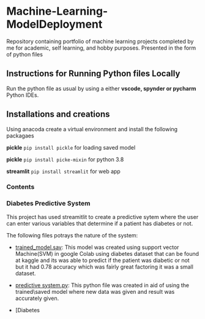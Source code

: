 # Machine-Learning-ModelDeployment
Repository containing portfolio of machine learning projects completed by me for academic, self learning, and hobby purposes. Presented in the form of python files

## Instructions for Running Python files Locally
Run the python file as usual by using a either **vscode, spynder or pycharm** Python IDEs.

## Installations and creations

Using anacoda create a virtual environment and install the following packagaes

**pickle** `pip install pickle` for loading saved model

**pickle** `pip install picke-mixin` for python 3.8

**streamlit** `pip install streamlit` for web app


### Contents
  ### Diabetes Predictive System
  This project has used streamitlit to create a predictive sytem where the user can enter various variables that determine if a patient has diabetes or not.
  
  The following files potrays the nature of the system:
  
  * [trained_model.sav](https://github.com/MutegiMk/ModelDeployment/blob/main/trained_model.sav): This model was created using support vector Machine(SVM) 
    in google Colab using diabetes dataset that can be found at kaggle and its was able to predict if the patient was diabetic or not but it had 0.78 accuracy which was     fairly great factoring it was a small dataset.
    
  * [predictive system.py](https://github.com/MutegiMk/ModelDeployment/blob/main/predictive%20system.py): This python file was created in aid of using the trained\saved model where new data was given and result was accurately given. 
   
   * [Diabetes 

  
  
  
